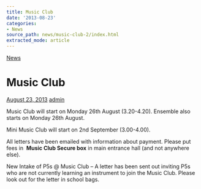 ```yaml
---
title: Music Club
date: '2013-08-23'
categories:
- News
source_path: news/music-club-2/index.html
extracted_mode: article
---
```

[News](category/news/)

# Music Club

[August 23, 2013](news/music-club-2/) [admin](author/admin/)

Music Club will start on Monday 26th August (3.20-4.20). Ensemble also starts on Monday 26th August.

Mini Music Club will start on 2nd September (3.00-4.00).

All letters have been emailed with information about payment. Please put fees in&nbsp; **Music Club Secure box** in main entrance hall (and not anywhere else).

New Intake of P5s @ Music Club – A letter has been sent out inviting P5s who are not currently learning an instrument to join the Music Club. Please look out for the letter in school bags.
